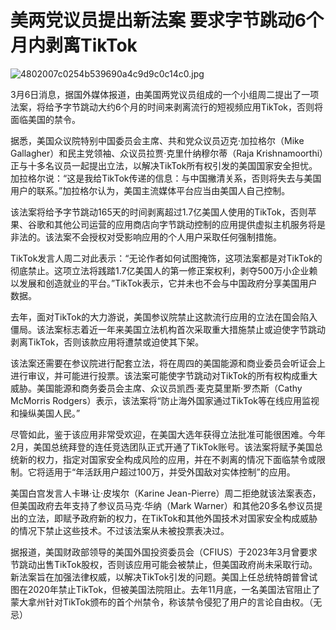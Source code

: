 # 美两党议员提出新法案 要求字节跳动6个月内剥离TikTok

![4802007c0254b539690a4c9d9c0c14c0.jpg](https://raw.githubusercontent.com/qqhsx/qqnews_image/main/2024/03/06/美两党议员提出新法案 要求字节跳动6个月内剥离TikTok /4802007c0254b539690a4c9d9c0c14c0.jpg)

3月6日消息，据国外媒体报道，由美国两党议员组成的一个小组周二提出了一项法案，将给予字节跳动大约6个月的时间来剥离流行的短视频应用TikTok，否则将面临美国的禁令。

据悉，美国众议院特别中国委员会主席、共和党众议员迈克·加拉格尔（Mike Gallagher）和民主党领袖、众议员拉贾·克里什纳穆尔蒂（Raja
Krishnamoorthi）正与十多名议员一起提出立法，以解决TikTok所有权引发的美国国家安全担忧。加拉格尔说：“这是我给TikTok传递的信息：与中国撇清关系，否则将失去与美国用户的联系。”加拉格尔认为，美国主流媒体平台应当由美国人自己控制。

该法案将给予字节跳动165天的时间剥离超过1.7亿美国人使用的TikTok，否则苹果、谷歌和其他公司运营的应用商店向字节跳动控制的应用提供虚拟主机服务将是非法的。该法案不会授权对受影响应用的个人用户采取任何强制措施。

TikTok发言人周二对此表示：“无论作者如何试图掩饰，这项法案都是对TikTok的彻底禁止。这项立法将践踏1.7亿美国人的第一修正案权利，剥夺500万小企业赖以发展和创造就业的平台。”TikTok表示，它并未也不会与中国政府分享美国用户数据。

去年，面对TikTok的大力游说，美国参议院禁止这款流行应用的立法在国会陷入僵局。该法案标志着近一年来美国立法机构首次采取重大措施禁止或迫使字节跳动剥离TikTok，否则该款应用将遭禁或迫使其下架。

该法案还需要在参议院进行配套立法，将在周四的美国能源和商业委员会听证会上进行审议，并可能进行投票。该法案可能使字节跳动对TikTok的所有权构成重大威胁。美国能源和商务委员会主席、众议员凯西·麦克莫里斯·罗杰斯（Cathy
McMorris Rodgers）表示，该法案将“防止海外国家通过TikTok等在线应用监视和操纵美国人民。”

尽管如此，鉴于该应用非常受欢迎，在美国大选年获得立法批准可能很困难。今年2月，美国总统拜登的连任竞选团队正式开通了TikTok账号。该法案将赋予美国总统新的权力，指定对国家安全构成风险的应用，并在不剥离的情况下面临禁令或限制。它将适用于“年活跃用户超过100万，并受外国敌对实体控制”的应用。

美国白宫发言人卡琳·让·皮埃尔（Karine Jean-Pierre）周二拒绝就该法案表态，但美国政府去年支持了参议员马克·华纳（Mark
Warner）和其他20多名参议员提出的立法，即赋予政府新的权力，在TikTok和其他外国技术对国家安全构成威胁的情况下禁止这些技术。不过该法案从未被投票表决过。

据报道，美国财政部领导的美国外国投资委员会（CFIUS）于2023年3月曾要求节跳动出售TikTok股权，否则该应用可能会被禁止，但美国政府尚未采取行动。新法案旨在加强法律权威，以解决TikTok引发的问题。美国上任总统特朗普曾试图在2020年禁止TikTok，但被美国法院阻止。去年11月底，一名美国法官阻止了蒙大拿州针对TikTok颁布的首个州禁令，称该禁令侵犯了用户的言论自由权。（无忌）

